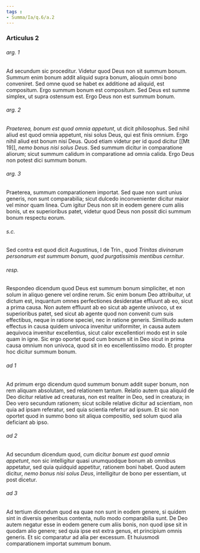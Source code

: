 ```yaml
---
tags : 
- Summa/Ia/q.6/a.2
---
```


### Articulus 2

###### arg. 1
Ad secundum sic proceditur. Videtur quod Deus non sit summum bonum. Summum enim bonum addit aliquid supra bonum, alioquin omni bono conveniret. Sed omne quod se habet ex additione ad aliquid, est compositum. Ergo summum bonum est compositum. Sed Deus est summe simplex, ut supra ostensum est. Ergo Deus non est summum bonum.

###### arg. 2
*Praeterea, bonum est quod omnia appetunt*, ut dicit philosophus. Sed nihil aliud est quod omnia appetunt, nisi solus Deus, qui est finis omnium. Ergo nihil aliud est bonum nisi Deus. Quod etiam videtur per id quod dicitur [[Mt 19]], *nemo bonus nisi solus Deus*. Sed summum dicitur in comparatione aliorum; sicut summum calidum in comparatione ad omnia calida. Ergo Deus non potest dici summum bonum.

###### arg. 3
Praeterea, summum comparationem importat. Sed quae non sunt unius generis, non sunt comparabilia; sicut dulcedo inconvenienter dicitur maior vel minor quam linea. Cum igitur Deus non sit in eodem genere cum aliis bonis, ut ex superioribus patet, videtur quod Deus non possit dici summum bonum respectu eorum.

###### s.c.
Sed contra est quod dicit Augustinus, I de Trin., quod *Trinitas divinarum personarum est summum bonum, quod purgatissimis mentibus cernitur*.

###### resp.
Respondeo dicendum quod Deus est summum bonum simpliciter, et non solum in aliquo genere vel ordine rerum. Sic enim bonum Deo attribuitur, ut dictum est, inquantum omnes perfectiones desideratae effluunt ab eo, sicut a prima causa. Non autem effluunt ab eo sicut ab agente univoco, ut ex superioribus patet, sed sicut ab agente quod non convenit cum suis effectibus, neque in ratione speciei, nec in ratione generis. Similitudo autem effectus in causa quidem univoca invenitur uniformiter, in causa autem aequivoca invenitur excellentius, sicut calor excellentiori modo est in sole quam in igne. Sic ergo oportet quod cum bonum sit in Deo sicut in prima causa omnium non univoca, quod sit in eo excellentissimo modo. Et propter hoc dicitur summum bonum.

###### ad 1
Ad primum ergo dicendum quod summum bonum addit super bonum, non rem aliquam absolutam, sed relationem tantum. Relatio autem qua aliquid de Deo dicitur relative ad creaturas, non est realiter in Deo, sed in creatura; in Deo vero secundum rationem; sicut scibile relative dicitur ad scientiam, non quia ad ipsam referatur, sed quia scientia refertur ad ipsum. Et sic non oportet quod in summo bono sit aliqua compositio, sed solum quod alia deficiant ab ipso.

###### ad 2
Ad secundum dicendum quod, cum dicitur *bonum est quod omnia appetunt*, non sic intelligitur quasi unumquodque bonum ab omnibus appetatur, sed quia quidquid appetitur, rationem boni habet. Quod autem dicitur, *nemo bonus nisi solus Deus*, intelligitur de bono per essentiam, ut post dicetur.

###### ad 3
Ad tertium dicendum quod ea quae non sunt in eodem genere, si quidem sint in diversis generibus contenta, nullo modo comparabilia sunt. De Deo autem negatur esse in eodem genere cum aliis bonis, non quod ipse sit in quodam alio genere; sed quia ipse est extra genus, et principium omnis generis. Et sic comparatur ad alia per excessum. Et huiusmodi comparationem importat summum bonum.


